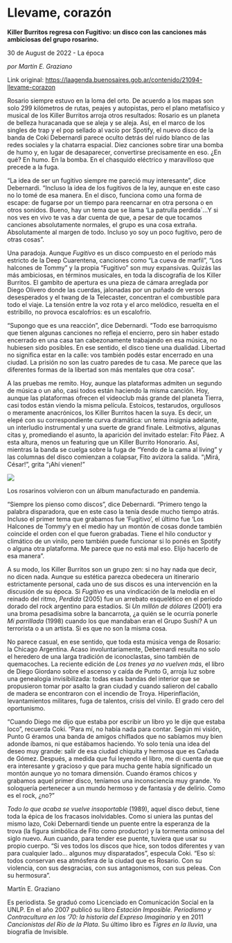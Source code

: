 # Llevame, corazón

**Killer Burritos regresa con Fugitivo: un disco con las canciones más ambiciosas del grupo rosarino.**

30 de August de 2022 - La época

_por Martín E. Graziano_

Link original: https://laagenda.buenosaires.gob.ar/contenido/21094-llevame-corazon



Rosario siempre estuvo en la loma del orto. De acuerdo a los mapas son solo 299 kilómetros de rutas, peajes y autopistas, pero el plano metafísico y musical de los Killer Burritos arroja otros resultados: Rosario es un planeta de belleza huracanada que se aleja y se aleja. Así, en el marco de los singles de trap y el pop sellado al vacío por Spotify, el nuevo disco de la banda de Coki Debernardi parece oculto detrás del ruido blanco de las redes sociales y la chatarra espacial. Diez canciones sobre tirar una bomba de humo y, en lugar de desaparecer, convertirse precisamente en eso. ¿En qué? En humo. En la bomba. En el chasquido eléctrico y maravilloso que precede a la fuga.




“La idea de ser un fugitivo siempre me pareció muy interesante”, dice Debernardi. “Incluso la idea de los fugitivos de la ley, aunque en este caso no lo tomé de esa manera. En el disco, funciona como una forma de escape: de fugarse por un tiempo para reencarnar en otra persona o en otros sonidos. Bueno, hay un tema que se llama ‘La patrulla perdida´...Y si nos ves en vivo te vas a dar cuenta de que, a pesar de que tocamos canciones absolutamente normales, el grupo es una cosa extraña. Absolutamente al margen de todo. Incluso yo soy un poco fugitivo, pero de otras cosas”.




Una paradoja. Aunque *Fugitivo* es un disco compuesto en el período más estricto de la Deep Cuarentena, canciones como “La cueva de marfil”, “Los halcones de Tommy” y la propia “Fugitivo” son muy expansivas. Quizás las más ambiciosas, en términos musicales, en toda la discografía de los Killer Burritos. El gambito de apertura es una pieza de cámara arreglada por Diego Olivero donde las cuerdas, jalonadas por un puñado de versos desesperados y el twang de la Telecaster, concentran el combustible para todo el viaje. La tensión entre la voz rota y el arco melódico, resuelta en el estribillo, no provoca escalofríos: es un escalofrío.




“Supongo que es una reacción”, dice Debernardi. “Todo ese barroquismo que tienen algunas canciones no refleja el encierro, pero sin haber estado encerrado en una casa tan cabezonamente trabajando en esa música, no hubiesen sido posibles. En ese sentido, el disco tiene una dualidad. Libertad no significa estar en la calle: vos también podés estar encerrado en una ciudad. La prisión no son las cuatro paredes de tu casa. Me parece que las diferentes formas de la libertad son más mentales que otra cosa”.




A las pruebas me remito. Hoy, aunque las plataformas admiten un segundo de música o un año, casi todos están haciendo la misma canción. Hoy, aunque las plataformas ofrecen el videoclub más grande del planeta Tierra, casi todos están viendo la misma película. Estoicos, testarudos, orgullosos o meramente anacrónicos, los Killer Burritos hacen la suya. Es decir, un elepé con su correspondiente curva dramática: un tema insignia adelante, un interludio instrumental y una suerte de grand finale. Leitmotivs, algunas citas y, promediando el asunto, la aparición del invitado estelar: Fito Páez. A esta altura, menos un featuring que un Killer Burrito Honorario. Así, mientras la banda se cuelga sobre la fuga de “Yendo de la cama al living” y las columnas del disco comienzan a colapsar, Fito avizora la salida. “¡Mirá, César!”, grita “¡Ahí vienen!”




![](https://cdn.feater.me/files/images/340749/d0eca805-5f9a-42ae-9062-1c9212f26f13.jpg)




Los rosarinos volvieron con un álbum manufacturado en pandemia.




“Siempre los pienso como discos”, dice Debernardi. “Primero tengo la palabra disparadora, que en este caso la tenía desde mucho tiempo atrás. Incluso el primer tema que grabamos fue ‘Fugitivo’, el último fue ‘Los Halcones de Tommy’y en el medio hay un montón de cosas donde también coincide el orden con el que fueron grabadas. Tiene el hilo conductor y climático de un vinilo, pero también puede funcionar si lo ponés en Spotify o alguna otra plataforma. Me parece que no está mal eso. Elijo hacerlo de esa manera”.




A su modo, los Killer Burritos son un grupo zen: si no hay nada que decir, no dicen nada. Aunque su estética parezca obedecera un itinerario estrictamente personal, cada uno de sus discos es una intervención en la discusión de su época. Si *Fugitivo* es una vindicación de la melodía en el reinado del ritmo, *Perdida* (2005) fue un arrebato esquelético en el período dorado del rock argentino para estadios. Si *Un millón de dólares* (2001) era una broma pesadísima sobre la bancarrota, ¿a quién se le ocurría ponerle *Mi parrillada* (1998) cuando los que mandaban eran el Grupo Sushi? A un terrorista o a un artista. Si es que no son la misma cosa.




No parece casual, en ese sentido, que toda esta música venga de Rosario: la Chicago Argentina. Acaso involuntariamente, Debernardi resulta no solo el heredero de una larga tradición de iconoclastas, sino también de quemacoches. La reciente edición de *Los trenes ya no vuelven más*, el libro de Diego Giordano sobre el ascenso y caída de Punto G, arroja luz sobre una genealogía invisibilizada: todas esas bandas del interior que se propusieron tomar por asalto la gran ciudad y cuando salieron del caballo de madera se encontraron con el incendio de Troya. Hiperinflación, levantamientos militares, fuga de talentos, crisis del vinilo. El grado cero del oportunismo.




“Cuando Diego me dijo que estaba por escribir un libro yo le dije que estaba loco”, recuerda Coki. “Para mí, no había nada para contar. Según mi visión, Punto G éramos una banda de amigos chiflados que no sabíamos muy bien adonde íbamos, ni que estábamos haciendo. Yo solo tenía una idea del deseo muy grande: salir de esa ciudad chiquita y hermosa que es Cañada de Gómez. Después, a medida que fui leyendo el libro, me di cuenta de que era interesante y gracioso y que para mucha gente había significado un montón aunque yo no tomara dimensión. Cuando éramos chicos y grabamos aquel primer disco, teníamos una inconsciencia muy grande. Yo soloquería pertenecer a un mundo hermoso y de fantasía y de delirio. Como es el rock, ¿no?”




*Todo lo que acaba se vuelve insoportable* (1989), aquel disco debut, tiene toda la épica de los fracasos inolvidables. Como si uniera las puntas del mismo lazo, Coki Debernardi tiende un puente entre la esperanza de la trova (la figura simbólica de Fito como productor) y la tormenta ominosa del siglo nuevo. Aun cuando, para tender ese puente, tuviera que usar su propio cuerpo. “Si ves todos los discos que hice, son todos diferentes y van para cualquier lado... algunos muy disparatados”, especula Coki. “Eso sí: todos conservan esa atmósfera de la ciudad que es Rosario. Con su violencia, con sus desgracias, con sus antagonismos, con sus peleas. Con su hermosura”.




Martín E. Graziano




Es periodista. Se graduó como Licenciado en Comunicación Social en la UNLP. En el año 2007 publicó su libro *Estación Imposible. Periodismo y Contracultura en los ’70: la historia del Expreso Imaginario* y en 2011 *Cancionistas del Río de la Plata*. Su último libro es *Tigres en la lluvia*, una biografía de Invisible.



